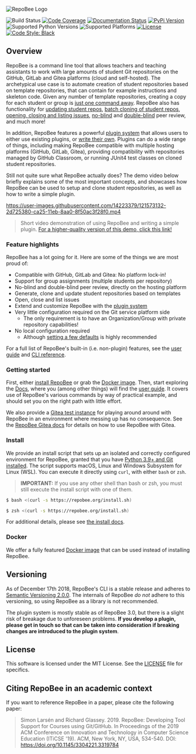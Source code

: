 ![RepoBee Logo](docs/images/RepoBee_large-black.png)

![Build Status](https://github.com/repobee/repobee/workflows/tests/badge.svg)
[![Code Coverage](https://codecov.io/gh/repobee/repobee/branch/master/graph/badge.svg)](https://codecov.io/gh/repobee/repobee)
[![Documentation Status](https://readthedocs.org/projects/repobee/badge/?version=stable)](http://repobee.readthedocs.io/en/stable/)
[![PyPi Version](https://badge.fury.io/py/repobee.svg)](https://badge.fury.io/py/repobee)
![Supported Python Versions](https://img.shields.io/badge/python-3.9%2C%203.10%2C%203.11%2C%203.12%2C%203.13-blue.svg)
![Supported Platforms](https://img.shields.io/badge/platforms-Linux%2C%20macOS-blue.svg)
[![License](https://img.shields.io/badge/license-MIT-blue.svg)](LICENSE)
[![Code Style: Black](https://img.shields.io/badge/code%20style-black-000000.svg)](https://github.com/ambv/black)

## Overview
RepoBee is a command line tool that allows teachers and teaching assistants to
work with large amounts of student Git repositories on the GitHub, GitLab and
Gitea platforms (cloud and self-hosted). The archetypical use case is to
automate creation of student repositories based on template repositories, that
can contain for example instructions and skeleton code. Given any number of
template repositories, creating a copy for each student or group is
[just one command away](https://docs.repobee.org/en/stable/repos.html#set-up-student-repositories-the-setup-action).
RepoBee also has functionality for
[updating student repos](https://docs.repobee.org/en/stable/repos.html#updating-student-repositories-the-update-action),
[batch cloning of student repos](https://docs.repobee.org/en/stable/repos.html#cloning-repos-in-bulk-the-clone-action),
[opening, closing and listing issues](https://docs.repobee.org/en/stable/issues.html),
[no-blind](https://docs.repobee.org/en/stable/peer.html) and
[double-blind](https://docs.repobee.org/en/stable/peer.html#double-blind-peer-review)
peer review, and much more!

In addition, RepoBee features a powerful
[plugin system](https://docs.repobee.org/en/stable/plugins.html) that allows
users to either use existing plugins, or
[write their own](https://docs.repobee.org/en/stable/repobee_plug/index.html).
Plugins can do a wide range of things, including making RepoBee compatible with
multiple hosting platforms (GitHub, GitLab, Gitea), providing compatibility
with repositories managed by GitHub Classroom, or running JUnit4 test classes
on cloned student repositories.

Still not quite sure what RepoBee actually does? The demo video below briefly
explains some of the most important concepts, and showcases how RepoBee can be
used to setup and clone student repositories, as well as how to write a simple
plugin.

https://user-images.githubusercontent.com/14223379/121573132-2d725380-ca25-11eb-8aa0-8f50ac3f28f0.mp4

> Short video demonstration of using RepoBee and writing a simple plugin. [For a higher-quality version of this demo, click this link!](https://repobee.org/media/repobee-demo.mp4)

### Feature highlights
RepoBee has a lot going for it. Here are some of the things we are most proud
of:

* Compatible with GitHub, GitLab and Gitea: No platform lock-in!
* Support for group assignments (multiple students per repository)
* No-blind and double-blind peer review, directly on the hosting platform
* Generate, clone and update student repositories based on templates
* Open, close and list issues
* Extend and customize RepoBee with the
  [plugin system](https://repobee.readthedocs.io/en/stable/plugins.html)
* Very little configuration required on the Git service platform side
    - The only requirement is to have an Organization/Group with private repository
      capabilities!
* No local configuration required
    - Although [setting a few defaults](https://docs.repobee.org/en/stable/getting_started.html#configure-repobee-for-the-target-organization-the-config-category)
      is highly recommended

For a full list of RepoBee's built-in (i.e. non-plugin) features, see the
[user guide](https://docs.repobee.org/en/stable/userguide.html) and
[CLI reference](https://docs.repobee.org/en/stable/cli.html).

### Getting started
First, either [install RepoBee](#install) or grab the [Docker image](#docker).
Then, start exploring the [Docs](https://repobee.readthedocs.io/en/stable/),
where you (among other things) will find the [user
guide](https://repobee.readthedocs.io/en/stable/userguide.html). It covers use
of RepoBee's various commands by way of practical example, and should set you
on the right path with little effort.

We also provide a [Gitea test instance](https://gitea.repobee.org) for playing
around around with RepoBee in an environment where messing up has no
consequence. See the
[RepoBee Gitea docs](https://docs.repobee.org/en/stable/gitea.html) for details
on how to use RepoBee with Gitea.

### Install
We provide an install script that sets up an isolated and correctly configured
environment for RepoBee, granted that you have [Python 3.9+ and Git
installed](https://docs.repobee.org/en/stable/install.html#requirements). The script
supports macOS, Linux and Windows Subsystem for Linux (WSL). You can execute it
directly using `curl`, with either `bash` or `zsh`.

> **IMPORTANT:** If you use any other shell than bash or zsh, you must still
> execute the install script with one of them.

```bash
$ bash <(curl -s https://repobee.org/install.sh)
```

```bash
$ zsh <(curl -s https://repobee.org/install.sh)
```

For additional details, please see [the install
docs](https://docs.repobee.org/en/stable/install.html).

### Docker
We offer a fully featured
[Docker image](https://docs.repobee.org/en/stable/docker.html#docker-usage)
that can be used instead of installing RepoBee.

## Versioning
As of December 17th 2018, RepoBee's CLI is a stable release and adheres to
[Semantic Versioning 2.0.0](https://semver.org/spec/v2.0.0.html). The internals
of RepoBee _do not_ adhere to this versioning, so using RepoBee as a library
is not recommended.

The plugin system is mostly stable as of RepoBee 3.0, but there is a slight
risk of breakage due to unforeseen problems. **If you develop a plugin, please
get in touch so that can be taken into consideration if breaking changes are
introduced to the plugin system**.

## License
This software is licensed under the MIT License. See the [LICENSE](LICENSE)
file for specifics.

## Citing RepoBee in an academic context
If you want to reference RepoBee in a paper, please cite the following paper:

> Simon Larsén and Richard Glassey. 2019. RepoBee: Developing Tool Support for
> Courses using Git/GitHub. In Proceedings of the 2019 ACM Conference on
> Innovation and Technology in Computer Science Education (ITiCSE '19). ACM,
> New York, NY, USA, 534-540. DOI: https://doi.org/10.1145/3304221.3319784
